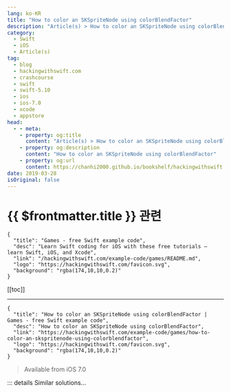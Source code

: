 ```yaml
---
lang: ko-KR
title: "How to color an SKSpriteNode using colorBlendFactor"
description: "Article(s) > How to color an SKSpriteNode using colorBlendFactor"
category:
  - Swift
  - iOS
  - Article(s)
tag: 
  - blog
  - hackingwithswift.com
  - crashcourse
  - swift
  - swift-5.10
  - ios
  - ios-7.0
  - xcode
  - appstore
head:
  - - meta:
    - property: og:title
      content: "Article(s) > How to color an SKSpriteNode using colorBlendFactor"
    - property: og:description
      content: "How to color an SKSpriteNode using colorBlendFactor"
    - property: og:url
      content: https://chanhi2000.github.io/bookshelf/hackingwithswift.com/example-code/games/how-to-color-an-skspritenode-using-colorblendfactor.html
date: 2019-03-28
isOriginal: false
---
```


# {{ $frontmatter.title }} 관련

```component VPCard
{
  "title": "Games - free Swift example code",
  "desc": "Learn Swift coding for iOS with these free tutorials – learn Swift, iOS, and Xcode",
  "link": "/hackingwithswift.com/example-code/games/README.md",
  "logo": "https://hackingwithswift.com/favicon.svg",
  "background": "rgba(174,10,10,0.2)"
}
```

[[toc]]

---

```component VPCard
{
  "title": "How to color an SKSpriteNode using colorBlendFactor | Games - free Swift example code",
  "desc": "How to color an SKSpriteNode using colorBlendFactor",
  "link": "https://hackingwithswift.com/example-code/games/how-to-color-an-skspritenode-using-colorblendfactor",
  "logo": "https://hackingwithswift.com/favicon.svg",
  "background": "rgba(174,10,10,0.2)"
}
```

> Available from iOS 7.0

<!-- TODO: 작성 -->

<!-- 
One powerful and under-used feature of SpriteKit is its ability to recolor `SKSpriteNodes` dynamically. This has almost zero performance impact, which makes it perfect for having multiple-colored enemies or players. It can also be animated, meaning that you could for example make your player flash white briefly when they've been hit by an enemy.

To tint a sprite cyan, use this code:

```swift
firework.color = UIColor.cyan
firework.colorBlendFactor = 1
```

If you want to animate the sprite coloring, you'd use this:

```swift
let action = SKAction.colorize(with: UIColor.red, colorBlendFactor: 1, duration: 1)
```

-->

::: details Similar solutions…

<!--
/example-code/games/how-to-made-an-skspritenode-render-faster-using-blendmode">How to made an SKSpriteNode render faster using blendMode 
/example-code/games/how-to-add-physics-to-an-skspritenode">How to add physics to an SKSpriteNode 
/example-code/games/how-to-add-pixel-perfect-physics-to-an-skspritenode">How to add pixel-perfect physics to an SKSpriteNode 
/example-code/games/how-to-add-a-fragment-shader-to-an-skspritenode-using-skshader">How to add a fragment shader to an SKSpriteNode using SKShader 
/quick-start/swiftui/how-to-read-the-red-green-and-blue-values-from-a-color">How to read the red, green, and blue values from a Color</a>
-->

